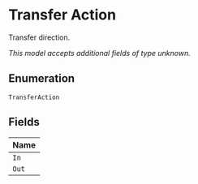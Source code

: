 
# Transfer Action

Transfer direction.

*This model accepts additional fields of type unknown.*

## Enumeration

`TransferAction`

## Fields

| Name |
|  --- |
| `In` |
| `Out` |

